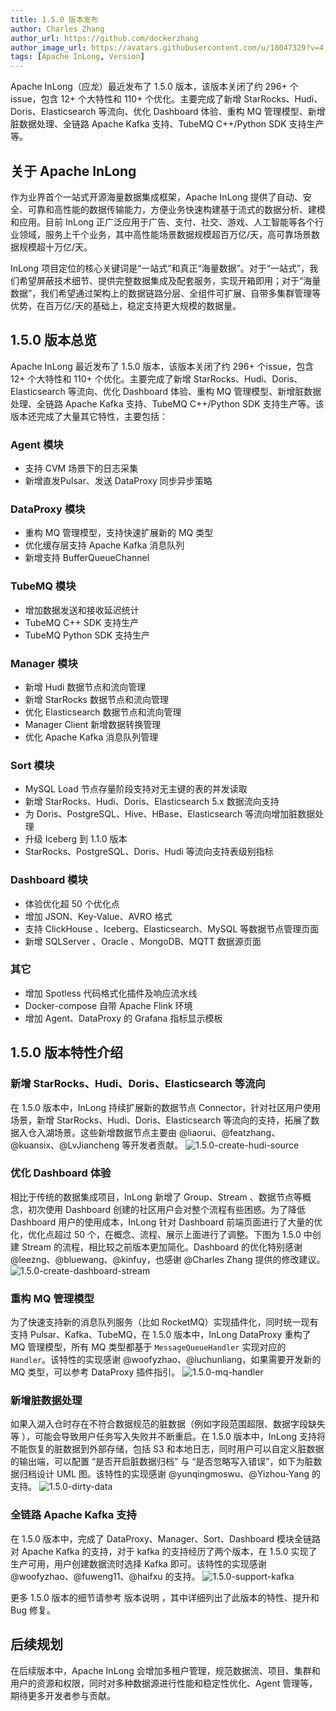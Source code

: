 ```yaml
---
title: 1.5.0 版本发布
author: Charles Zhang
author_url: https://github.com/dockerzhang
author_image_url: https://avatars.githubusercontent.com/u/18047329?v=4
tags: [Apache InLong, Version]
---
```


Apache InLong（应龙）最近发布了 1.5.0 版本，该版本关闭了约 296+ 个issue，包含 12+ 个大特性和 110+ 个优化。主要完成了新增 StarRocks、Hudi、Doris、Elasticsearch 等流向、优化 Dashboard 体验、重构 MQ 管理模型、新增脏数据处理、全链路 Apache Kafka 支持、TubeMQ C++/Python SDK 支持生产等。
<!--truncate-->

## 关于 Apache InLong
作为业界首个一站式开源海量数据集成框架，Apache InLong 提供了自动、安全、可靠和高性能的数据传输能力，方便业务快速构建基于流式的数据分析、建模和应用。目前 InLong 正广泛应用于广告、支付、社交、游戏、人工智能等各个行业领域，服务上千个业务，其中高性能场景数据规模超百万亿/天，高可靠场景数据规模超十万亿/天。

InLong 项目定位的核心关键词是“一站式”和真正“海量数据”。对于“一站式”，我们希望屏蔽技术细节、提供完整数据集成及配套服务，实现开箱即用；对于“海量数据”，我们希望通过架构上的数据链路分层、全组件可扩展、自带多集群管理等优势，在百万亿/天的基础上，稳定支持更大规模的数据量。

## 1.5.0 版本总览
Apache InLong 最近发布了 1.5.0 版本，该版本关闭了约 296+ 个issue，包含 12+ 个大特性和 110+ 个优化。主要完成了新增 StarRocks、Hudi、Doris、Elasticsearch 等流向、优化 Dashboard 体验、重构 MQ 管理模型、新增脏数据处理、全链路 Apache Kafka 支持、TubeMQ C++/Python SDK 支持生产等。该版本还完成了大量其它特性，主要包括：

### Agent 模块
- 支持 CVM 场景下的日志采集
- 新增直发Pulsar、发送 DataProxy 同步异步策略

### DataProxy 模块
- 重构 MQ 管理模型，支持快速扩展新的 MQ 类型
- 优化缓存层支持 Apache Kafka 消息队列
- 新增支持 BufferQueueChannel

### TubeMQ 模块
- 增加数据发送和接收延迟统计
- TubeMQ C++ SDK 支持生产
- TubeMQ Python SDK 支持生产

### Manager 模块
- 新增 Hudi 数据节点和流向管理
- 新增 StarRocks 数据节点和流向管理
- 优化 Elasticsearch 数据节点和流向管理
- Manager Client 新增数据转换管理
- 优化  Apache Kafka 消息队列管理

### Sort 模块
- MySQL Load 节点存量阶段支持对无主键的表的并发读取
- 新增 StarRocks、Hudi、Doris、Elasticsearch 5.x 数据流向支持
- 为 Doris、PostgreSQL、Hive、HBase、Elasticsearch 等流向增加脏数据处理
- 升级 Iceberg 到 1.1.0 版本
- StarRocks、PostgreSQL、Doris、Hudi 等流向支持表级别指标

### Dashboard 模块
- 体验优化超 50 个优化点
- 增加 JSON、Key-Value、AVRO 格式
- 支持 ClickHouse 、Iceberg、Elasticsearch、MySQL 等数据节点管理页面
- 新增 SQLServer 、Oracle 、MongoDB、MQTT 数据源页面

### 其它
- 增加 Spotless 代码格式化插件及响应流水线
- Docker-compose 自带 Apache Flink 环境
- 增加 Agent、DataProxy 的 Grafana 指标显示模板

## 1.5.0 版本特性介绍
### 新增 StarRocks、Hudi、Doris、Elasticsearch 等流向
在 1.5.0 版本中，InLong 持续扩展新的数据节点 Connector，针对社区用户使用场景，新增 StarRocks、Hudi、Doris、Elasticsearch 等流向的支持，拓展了数据入仓入湖场景。这些新增数据节点主要由 @liaorui、@featzhang、@kuansix、@LvJiancheng 等开发者贡献。
![1.5.0-create-hudi-source](./img/1.5.0/1.5.0-create-hudi-source.png)

### 优化 Dashboard 体验
相比于传统的数据集成项目，InLong 新增了 Group、Stream 、数据节点等概念，初次使用 Dashboard 创建的社区用户会对整个流程有些困惑。为了降低 Dashboard 用户的使用成本，InLong 针对 Dashboard 前端页面进行了大量的优化，优化点超过 50 个，在概念、流程、展示上面进行了调整。下图为 1.5.0 中创建 Stream 的流程，相比较之前版本更加简化。Dashboard 的优化特别感谢 @leezng、@bluewang、@kinfuy，也感谢 @Charles Zhang 提供的修改建议。
![1.5.0-create-dashboard-stream](./img/1.5.0/1.5.0-create-dashboard-stream.png)

### 重构 MQ 管理模型
为了快速支持新的消息队列服务（比如 RocketMQ）实现插件化，同时统一现有支持 Pulsar、Kafka、TubeMQ，在 1.5.0 版本中，InLong DataProxy 重构了 MQ 管理模型，所有 MQ 类型都基于 `MessageQueueHandler` 实现对应的 `Handler`。该特性的实现感谢 @woofyzhao、@luchunliang，如果需要开发新的 MQ 类型，可以参考 DataProxy 插件指引。
![1.5.0-mq-handler](./img/1.5.0/1.5.0-mq-handler.png)

### 新增脏数据处理
如果入湖入仓时存在不符合数据规范的脏数据（例如字段范围超限、数据字段缺失等 ），可能会导致用户任务写入失败并不断重启。在 1.5.0 版本中，InLong 支持将不能恢复的脏数据到外部存储，包括 S3 和本地日志，同时用户可以自定义脏数据的输出端，可以配置 “是否开启脏数据归档” 与 “是否忽略写入错误”，如下为脏数据归档设计 UML 图。该特性的实现感谢 @yunqingmoswu、@Yizhou-Yang 的支持。
![1.5.0-dirty-data](./img/1.5.0/1.5.0-dirty-data.png)

### 全链路 Apache Kafka 支持
在 1.5.0 版本中，完成了 DataProxy、Manager、Sort、Dashboard 模块全链路对 Apache Kafka 的支持，对于 kafka 的支持经历了两个版本，在 1.5.0 实现了生产可用，用户创建数据流时选择 Kafka 即可。该特性的实现感谢 @woofyzhao、@fuweng11、@haifxu 的支持。
![1.5.0-support-kafka](./img/1.5.0/1.5.0-support-kafka.png)

更多 1.5.0 版本的细节请参考 版本说明 ，其中详细列出了此版本的特性、提升和 Bug 修复。

## 后续规划
在后续版本中，Apache  InLong 会增加多租户管理，规范数据流、项目、集群和用户的资源和权限，同时对多种数据源进行性能和稳定性优化、Agent 管理等，期待更多开发者参与贡献。